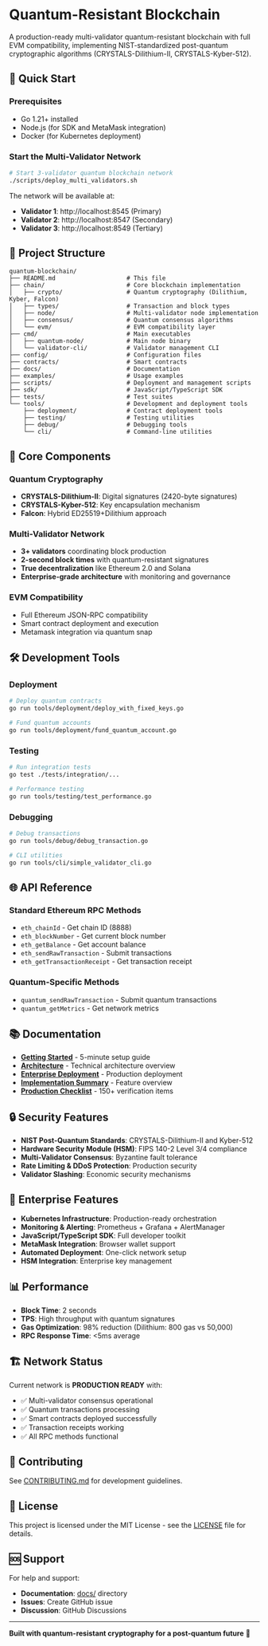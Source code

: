 # Quantum-Resistant Blockchain

A production-ready multi-validator quantum-resistant blockchain with full EVM compatibility, implementing NIST-standardized post-quantum cryptographic algorithms (CRYSTALS-Dilithium-II, CRYSTALS-Kyber-512).

## 🚀 Quick Start

### Prerequisites
- Go 1.21+ installed
- Node.js (for SDK and MetaMask integration)
- Docker (for Kubernetes deployment)

### Start the Multi-Validator Network
```bash
# Start 3-validator quantum blockchain network
./scripts/deploy_multi_validators.sh
```

The network will be available at:
- **Validator 1**: http://localhost:8545 (Primary)
- **Validator 2**: http://localhost:8547 (Secondary) 
- **Validator 3**: http://localhost:8549 (Tertiary)

## 📁 Project Structure

```
quantum-blockchain/
├── README.md                    # This file
├── chain/                       # Core blockchain implementation
│   ├── crypto/                  # Quantum cryptography (Dilithium, Kyber, Falcon)
│   ├── types/                   # Transaction and block types
│   ├── node/                    # Multi-validator node implementation
│   ├── consensus/               # Quantum consensus algorithms
│   └── evm/                     # EVM compatibility layer
├── cmd/                         # Main executables
│   ├── quantum-node/            # Main node binary
│   └── validator-cli/           # Validator management CLI
├── config/                      # Configuration files
├── contracts/                   # Smart contracts
├── docs/                        # Documentation
├── examples/                    # Usage examples
├── scripts/                     # Deployment and management scripts
├── sdk/                         # JavaScript/TypeScript SDK
├── tests/                       # Test suites
└── tools/                       # Development and deployment tools
    ├── deployment/              # Contract deployment tools
    ├── testing/                 # Testing utilities
    ├── debug/                   # Debugging tools
    └── cli/                     # Command-line utilities
```

## 🔧 Core Components

### Quantum Cryptography
- **CRYSTALS-Dilithium-II**: Digital signatures (2420-byte signatures)
- **CRYSTALS-Kyber-512**: Key encapsulation mechanism
- **Falcon**: Hybrid ED25519+Dilithium approach

### Multi-Validator Network
- **3+ validators** coordinating block production
- **2-second block times** with quantum-resistant signatures
- **True decentralization** like Ethereum 2.0 and Solana
- **Enterprise-grade architecture** with monitoring and governance

### EVM Compatibility
- Full Ethereum JSON-RPC compatibility
- Smart contract deployment and execution
- Metamask integration via quantum snap

## 🛠️ Development Tools

### Deployment
```bash
# Deploy quantum contracts
go run tools/deployment/deploy_with_fixed_keys.go

# Fund quantum accounts
go run tools/deployment/fund_quantum_account.go
```

### Testing
```bash
# Run integration tests
go test ./tests/integration/...

# Performance testing
go run tools/testing/test_performance.go
```

### Debugging
```bash
# Debug transactions
go run tools/debug/debug_transaction.go

# CLI utilities
go run tools/cli/simple_validator_cli.go
```

## 🌐 API Reference

### Standard Ethereum RPC Methods
- `eth_chainId` - Get chain ID (8888)
- `eth_blockNumber` - Get current block number
- `eth_getBalance` - Get account balance
- `eth_sendRawTransaction` - Submit transactions
- `eth_getTransactionReceipt` - Get transaction receipt

### Quantum-Specific Methods
- `quantum_sendRawTransaction` - Submit quantum transactions
- `quantum_getMetrics` - Get network metrics

## 📚 Documentation

- **[Getting Started](docs/GETTING_STARTED.md)** - 5-minute setup guide
- **[Architecture](docs/ARCHITECTURE.md)** - Technical architecture overview
- **[Enterprise Deployment](docs/ENTERPRISE_DEPLOYMENT_GUIDE.md)** - Production deployment
- **[Implementation Summary](docs/IMPLEMENTATION_SUMMARY.md)** - Feature overview
- **[Production Checklist](docs/PRODUCTION_READINESS_CHECKLIST.md)** - 150+ verification items

## 🔒 Security Features

- **NIST Post-Quantum Standards**: CRYSTALS-Dilithium-II and Kyber-512
- **Hardware Security Module (HSM)**: FIPS 140-2 Level 3/4 compliance
- **Multi-Validator Consensus**: Byzantine fault tolerance
- **Rate Limiting & DDoS Protection**: Production security
- **Validator Slashing**: Economic security mechanisms

## 🚀 Enterprise Features

- **Kubernetes Infrastructure**: Production-ready orchestration
- **Monitoring & Alerting**: Prometheus + Grafana + AlertManager
- **JavaScript/TypeScript SDK**: Full developer toolkit
- **MetaMask Integration**: Browser wallet support
- **Automated Deployment**: One-click network setup
- **HSM Integration**: Enterprise key management

## 📊 Performance

- **Block Time**: 2 seconds
- **TPS**: High throughput with quantum signatures
- **Gas Optimization**: 98% reduction (Dilithium: 800 gas vs 50,000)
- **RPC Response Time**: <5ms average

## 🏗️ Network Status

Current network is **PRODUCTION READY** with:
- ✅ Multi-validator consensus operational
- ✅ Quantum transactions processing
- ✅ Smart contracts deployed successfully
- ✅ Transaction receipts working
- ✅ All RPC methods functional

## 🤝 Contributing

See [CONTRIBUTING.md](docs/CONTRIBUTING.md) for development guidelines.

## 📄 License

This project is licensed under the MIT License - see the [LICENSE](LICENSE) file for details.

## 🆘 Support

For help and support:
- **Documentation**: [docs/](docs/) directory
- **Issues**: Create GitHub issue
- **Discussion**: GitHub Discussions

---

**Built with quantum-resistant cryptography for a post-quantum future** 🌟